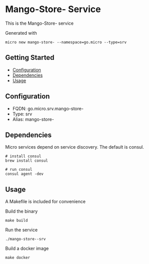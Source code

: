 # Mango-Store- Service

This is the Mango-Store- service

Generated with

```
micro new mango-store- --namespace=go.micro --type=srv
```

## Getting Started

- [Configuration](#configuration)
- [Dependencies](#dependencies)
- [Usage](#usage)

## Configuration

- FQDN: go.micro.srv.mango-store-
- Type: srv
- Alias: mango-store-

## Dependencies

Micro services depend on service discovery. The default is consul.

```
# install consul
brew install consul

# run consul
consul agent -dev
```

## Usage

A Makefile is included for convenience

Build the binary

```
make build
```

Run the service
```
./mango-store--srv
```

Build a docker image
```
make docker
```